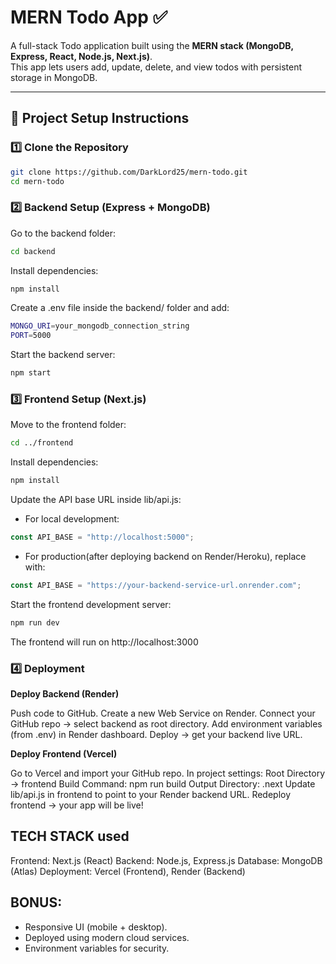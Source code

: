 # MERN Todo App ✅

A full-stack Todo application built using the **MERN stack (MongoDB, Express, React, Node.js, Next.js)**.  
This app lets users add, update, delete, and view todos with persistent storage in MongoDB.

---

## 🚀 Project Setup Instructions

### 1️⃣ Clone the Repository
```bash
git clone https://github.com/DarkLord25/mern-todo.git
cd mern-todo
```
### 2️⃣ Backend Setup (Express + MongoDB)

Go to the backend folder:
```bash
cd backend
```
Install dependencies:
```bash
npm install
```
Create a .env file inside the backend/ folder and add:
```bash
MONGO_URI=your_mongodb_connection_string
PORT=5000
```
Start the backend server:
```bash
npm start
```

### 3️⃣ Frontend Setup (Next.js)

Move to the frontend folder:
```bash
cd ../frontend
```
Install dependencies:
```bash
npm install
```
Update the API base URL inside lib/api.js:

- For local development:
```js
const API_BASE = "http://localhost:5000";
```
- For production(after deploying backend on Render/Heroku), replace with:
```js
const API_BASE = "https://your-backend-service-url.onrender.com";
```
Start the frontend development server:
```bash
npm run dev
```
The frontend will run on http://localhost:3000

### 4️⃣ Deployment
**Deploy Backend (Render)**

Push code to GitHub.
Create a new Web Service on Render.
Connect your GitHub repo → select backend as root directory.
Add environment variables (from .env) in Render dashboard.
Deploy → get your backend live URL.

**Deploy Frontend (Vercel)**

Go to Vercel and import your GitHub repo.
In project settings:
Root Directory → frontend
Build Command: npm run build
Output Directory: .next
Update lib/api.js in frontend to point to your Render backend URL.
Redeploy frontend → your app will be live!

## TECH STACK used

Frontend: Next.js (React)
Backend: Node.js, Express.js
Database: MongoDB (Atlas)
Deployment: Vercel (Frontend), Render (Backend)

## BONUS:

- Responsive UI (mobile + desktop).
- Deployed using modern cloud services.
- Environment variables for security.

